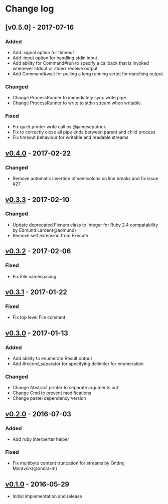 # Change log

## [v0.5.0] - 2017-07-16

### Added
* Add :signal option for timeout
* Add :input option for handling stdin input
* Add ability for Command#run to specify a callback that is invoked whenever stdout or stderr receive output
* Add Command#wait for polling a long running script for matching output

### Changed
* Change ProcessRunner to immediately sync write pipe
* Change ProcessRunner to write to stdin stream when writable

### Fixed
* Fix quiet printer write call by @jamesepatrick
* Fix to correctly close all pipe ends between parent and child process
* Fix timeout behaviour for writable and readable streams

## [v0.4.0] - 2017-02-22

### Changed
* Remove automatic insertion of semicolons on line breaks and fix issue #27

## [v0.3.3] - 2017-02-10

### Changed
* Update deprecated Fixnum class to Integer for Ruby 2.4 compatability by Edmund Larden(@admund)
* Remove self extension from Execute

## [v0.3.2] - 2017-02-06

### Fixed
* Fix File namespacing

## [v0.3.1] - 2017-01-22

### Fixed
* Fix top level File constant

## [v0.3.0] - 2017-01-13

### Added
* Add ability to enumerate Result output
* Add #record_saparator for specifying delimiter for enumeration

### Changed
* Change Abstract printer to separate arguments out
* Change Cmd to prevent modifications
* Change pastel dependency version

## [v0.2.0] - 2016-07-03

### Added
* Add ruby interperter helper

### Fixed
* Fix multibyte content truncation for streams by Ondrej Moravcik(@ondra-m)

## [v0.1.0] - 2016-05-29

* Initial implementation and release

[v0.4.0]: https://github.com/piotrmurach/tty-command/compare/v0.3.3...v0.4.0
[v0.3.3]: https://github.com/piotrmurach/tty-command/compare/v0.3.2...v0.3.3
[v0.3.2]: https://github.com/piotrmurach/tty-command/compare/v0.3.1...v0.3.2
[v0.3.1]: https://github.com/piotrmurach/tty-command/compare/v0.3.0...v0.3.1
[v0.3.0]: https://github.com/piotrmurach/tty-command/compare/v0.2.0...v0.3.0
[v0.2.0]: https://github.com/piotrmurach/tty-command/compare/v0.1.0...v0.2.0
[v0.1.0]: https://github.com/piotrmurach/tty-command/compare/v0.1.0
